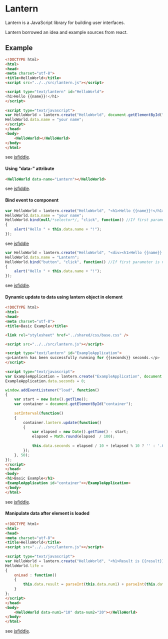 # Lantern

Lantern is a JavaScript library for building user interfaces.

Lantern borrowed an idea and example sources from react.

## Example
```html
<!DOCTYPE html>
<html>
<head>
<meta charset="utf-8">
<title>HelloWorld</title>
<script src="../../src/lantern.js"></script>

<script type="text/lantern" id="HelloWorld">
<h1>Hello {{name}}!</h1>
</script>
	
<script type="text/javascript">
var HelloWorld = lantern.create("HelloWorld", document.getElementById("HelloWorld").innerHTML);
HelloWorld.data.name = "your name";
</script>
</head>
<body>
	<HelloWorld></HelloWorld>
</body>
</html>
```
see [jsfiddle](https://jsfiddle.net/Alprensia/w8gr05sn/3/).



#### Using "data-" attribute
```html
<HelloWorld data-name="Lantern"></HelloWorld>
```
see [jsfiddle](https://jsfiddle.net/Alprensia/0yz7kfef/1/).



#### Bind event to component
```javascript
var HelloWorld = lantern.create("HelloWorld", "<h1>Hello {{name}}!</h1>");
HelloWorld.data.name = "your name";
HelloWorld.bind(null/*selector*/, "click", function() //If first parameter is null, then bind event to top element. in this case, '<h1>'.
{
	alert("Hello " + this.data.name + "!");
});
```
see [jsfiddle](https://jsfiddle.net/Alprensia/cv9dujod/1/)

```javascript
var HelloWorld = lantern.create("HelloWorld", "<div><h1>Hello {{name}}!</h1><button type='button'>Click here!</button></div>");
HelloWorld.data.name = "Lantern";
HelloWorld.bind("button", "click", function() //If first parameter is null, then bind event to top element. in this case, '<div>'.
{
	alert("Hello " + this.data.name + "!");
});
```
see [jsfiddle](https://jsfiddle.net/Alprensia/0yz7kfef/2/).



#### Dynamic update to data using lantern object in element
```html
<!DOCTYPE html>
<html>
<head>
<meta charset="utf-8">
<title>Basic Example</title>

<link rel="stylesheet" href="../shared/css/base.css" />

<script src="../../src/lantern.js"></script>

<script type="text/lantern" id="ExampleApplication">
<p>Lantern has been successfully running for {{seconds}} seconds.</p>
</script>
	
<script type="text/javascript">
var ExampleApplication = lantern.create("ExampleApplication", document.getElementById("ExampleApplication").innerHTML);
ExampleApplication.data.seconds = 0;

window.addEventListener("load", function()
{
	var start = new Date().getTime();
	var container = document.getElementById("container");
	
	setInterval(function()
	{
		container.lantern.update(function()
		{
			var elapsed = new Date().getTime() - start;
			elapsed = Math.round(elapsed  / 100);
			
			this.data.seconds = elapsed / 10 + (elapsed % 10 ? '' : '.0' );
		});	
	}, 50);
});
</script>
</head>
<body>
<h1>Basic Example</h1>
<ExampleApplication id="container"></ExampleApplication>
</body>
</html>
```
see [jsfiddle](https://jsfiddle.net/Alprensia/2kzfphmt/1/).



#### Manipulate data after element is loaded
```html
<!DOCTYPE html>
<html>
<head>
<meta charset="utf-8">
<title>HelloWorld</title>
<script src="../../src/lantern.js"></script>
	
<script type="text/javascript">
var HelloWorld = lantern.create("HelloWorld", "<h1>Result is {{result}}.</h1>");
HelloWorld.life =
{
	onLoad : function()
	{
		this.data.result = parseInt(this.data.num1) + parseInt(this.data.num2);
	}
};
</script>
</head>
<body>
	<HelloWorld data-num1="10" data-num2="20"></HelloWorld>
</body>
</html>
```
see [jsfiddle](https://jsfiddle.net/Alprensia/ah5nryf6/1/).